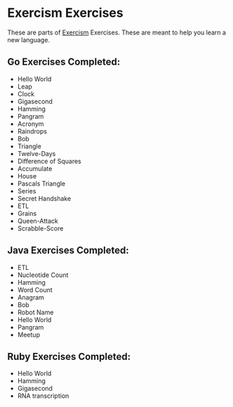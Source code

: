 # Exercism Exercises
These are parts of [Exercism](http://exercism.io/) Exercises. These are meant to help you learn a new language.

## Go Exercises Completed:
* Hello World
* Leap
* Clock
* Gigasecond
* Hamming
* Pangram
* Acronym
* Raindrops
* Bob
* Triangle
* Twelve-Days
* Difference of Squares
* Accumulate
* House
* Pascals Triangle
* Series
* Secret Handshake
* ETL
* Grains
* Queen-Attack
* Scrabble-Score

## Java Exercises Completed:
* ETL
* Nucleotide Count
* Hamming
* Word Count
* Anagram
* Bob
* Robot Name
* Hello World
* Pangram
* Meetup

## Ruby Exercises Completed:
* Hello World
* Hamming
* Gigasecond
* RNA transcription
